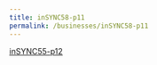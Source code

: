 ```yaml
---
title: inSYNC58-p11
permalink: /businesses/inSYNC58-p11
---
```


[inSYNC55-p12](/documents/news-and-media/inSYNC58-p11.pdf)
